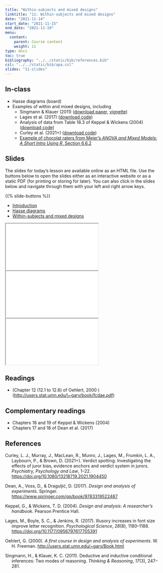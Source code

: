 ```yaml
---
title: "Within-subjects and mixed designs"
linktitle: "11: Within-subjects and mixed designs"
date: "2021-11-14"
start_date: "2021-11-15"
end_date: "2021-11-19"
menu:
  content:
    parent: Course content
    weight: 11
type: docs
toc: true
bibliography: "../../static/bib/references.bib"
csl: "../../static/bib/apa.csl"
slides: "11-slides"
---
```


## In-class

-   Hasse diagrams (board)
-   Examples of within and mixed designs, including
    -   Singmann & Klauer (2011) ([download paper](http://singmann.org/download/publications/Singmann%20&%20Klauer%20(2011).pdf), [vignette](https://mran.microsoft.com/web/packages/afex/vignettes/afex_anova_example.html))
    -   Lages et al. (2017) ([download code](/content/11-mixed.R))
    -   Analysis of data from Table 18.3 of Keppel & Wickens (2004) ([download code](content/11-two-factor_within-subject.R))
    -   Curley et al. (2021+) ([download code](/content/11-mixed.R))
    -   [Example of chocolat raters from Meier’s *ANOVA and Mixed Models: A Short Intro Using R*, Section 6.6.2](https://stat.ethz.ch/~meier/teaching/anova/random-and-mixed-effects-models.html#example-chocolate-data)

## Slides

The slides for today’s lesson are available online as an HTML file. Use the buttons below to open the slides either as an interactive website or as a static PDF (for printing or storing for later). You can also click in the slides below and navigate through them with your left and right arrow keys.

{{% slide-buttons %}}

<ul class="nav nav-tabs" id="slide-tabs" role="tablist">
<li class="nav-item">
<a class="nav-link active" id="introduction-tab" data-toggle="tab" href="#introduction" role="tab" aria-controls="introduction" aria-selected="true">Introduction</a>
</li>
<li class="nav-item">
<a class="nav-link" id="hasse-diagrams-tab" data-toggle="tab" href="#hasse-diagrams" role="tab" aria-controls="hasse-diagrams" aria-selected="false">Hasse diagrams</a>
</li>
<li class="nav-item">
<a class="nav-link" id="withinsubjects-and-mixed-designs-tab" data-toggle="tab" href="#withinsubjects-and-mixed-designs" role="tab" aria-controls="withinsubjects-and-mixed-designs" aria-selected="false">Within-subjects and mixed designs</a>
</li>
</ul>

<div id="slide-tabs" class="tab-content">

<div id="introduction" class="tab-pane fade show active" role="tabpanel" aria-labelledby="introduction-tab">

<div class="embed-responsive embed-responsive-16by9">

<iframe class="embed-responsive-item" src="/slides/11-slides.html#1">
</iframe>

</div>

</div>

<div id="hasse-diagrams" class="tab-pane fade" role="tabpanel" aria-labelledby="hasse-diagrams-tab">

<div class="embed-responsive embed-responsive-16by9">

<iframe class="embed-responsive-item" src="/slides/11-slides.html#hasse-diagrams">
</iframe>

</div>

</div>

<div id="withinsubjects-and-mixed-designs" class="tab-pane fade" role="tabpanel" aria-labelledby="withinsubjects-and-mixed-designs-tab">

<div class="embed-responsive embed-responsive-16by9">

<iframe class="embed-responsive-item" src="/slides/11-slides.html#within-design-mixed">
</iframe>

</div>

</div>

</div>

<!--
## Videos

Videos for each section of the lecture are [available at this YouTube playlist](https://www.youtube.com/playlist?list=).

- [Introduction](https://www.youtube.com/watch?v=&list=)
- [Hasse diagrams](https://www.youtube.com/watch?v=&list=)
- [Within-subjects and mixed designs](https://www.youtube.com/watch?v=&list=)

You can also watch the playlist (and skip around to different sections) here:

<div class="embed-responsive embed-responsive-16by9">
<iframe class="embed-responsive-item" src="https://www.youtube.com/embed/playlist?list=" frameborder="0" allow="accelerometer; autoplay; encrypted-media; gyroscope; picture-in-picture" allowfullscreen></iframe>
</div>
-->

## Readings

-   (Chapter 12 (12.1 to 12.6) of Oehlert, 2000 )(http://users.stat.umn.edu/\~gary/book/fcdae.pdf)

## Complementary readings

-   <i class="fas fa-book"></i> Chapters 18 and 19 of Keppel & Wickens (2004)
-   <i class="fas fa-book"></i> Chapters 17 and 18 of Dean et al. (2017)

## References

<div id="refs" class="references csl-bib-body hanging-indent" line-spacing="2">

<div id="ref-Curley:2021" class="csl-entry">

Curley, L. J., Murray, J., MacLean, R., Munro, J., Lages, M., Frumkin, L. A., Laybourn, P., & Brown, D. (2021+). Verdict spotting: Investigating the effects of juror bias, evidence anchors and verdict system in jurors. *Psychiatry, Psychology and Law*, 1–22. <https://doi.org/10.1080/13218719.2021.1904450>

</div>

<div id="ref-Dean:2017" class="csl-entry">

Dean, A., Voss, D., & Draguljić, D. (2017). *Design and analysis of experiments*. Springer. <https://www.springer.com/gp/book/9783319522487>

</div>

<div id="ref-Keppel/Wickens:2004" class="csl-entry">

Keppel, G., & Wickens, T. D. (2004). *Design and analysis: A researcher’s handbook*. Pearson Prentice Hall.

</div>

<div id="ref-Lages:2017" class="csl-entry">

Lages, M., Boyle, S. C., & Jenkins, R. (2017). Illusory increases in font size improve letter recognition. *Psychological Science*, *28*(8), 1180–1188. <https://doi.org/10.1177/0956797617705391>

</div>

<div id="ref-Oehlert:2010" class="csl-entry">

Oehlert, G. (2000). *A first course in design and analysis of experiments*. W. H. Freeman. <http://users.stat.umn.edu/~gary/Book.html>

</div>

<div id="ref-Singmann/Klauer:2011" class="csl-entry">

Singmann, H., & Klauer, K. C. (2011). Deductive and inductive conditional inferences: Two modes of reasoning. *Thinking & Reasoning*, *17*(3), 247–281.

</div>

</div>
